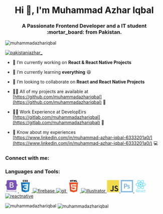<h1 align="center">Hi 👋, I'm Muhammad Azhar Iqbal</h1>
<h3 align="center">A Passionate Frontend Developer and a IT student :mortar_board: from Pakistan.</h3>

<p align="left"> <img src="https://komarev.com/ghpvc/?username=muhammadazhariqbal&label=Profile%20views&color=0e75b6&style=flat" alt="muhammadazhariqbal" /> </p>

<p align="left"> <a href="https://twitter.com/pakistaniazhar_" target="blank"><img src="https://img.shields.io/twitter/follow/pakistaniazhar_?logo=twitter&style=for-the-badge" alt="pakistaniazhar_" /></a> </p>

- 🔭 I’m currently working on **React & React Native Projects**

- 🌱 I’m currently learning **everything** :laughing: 

- 👯 I’m looking to collaborate on **React and React Native Projects** 

- 👨‍💻 All of my projects are available at [https://github.com/muhammadazhariqbal](https://github.com/muhammadazhariqbal) :star2:
- 👨‍💻 Work Experience at DevelopEirs [https://gitlab.com/muhammadazhariqbal](https://gitlab.com/muhammadazhariqbal) :star2:

<!-- - 📫 How to reach me **muhammad1azhar2@gmail.com** :smiley: -->

- 📄 Know about my experiences [https://www.linkedin.com/in/muhammad-azhar-iqbal-6333201a0/](https://www.linkedin.com/in/muhammad-azhar-iqbal-6333201a0/) :computer:

<h3 align="left">Connect with me:</h3>
<p align="left">

</p>

<h3 align="left">Languages and Tools:</h3>
<p align="left"> <a href="https://getbootstrap.com" target="_blank"> <img src="https://raw.githubusercontent.com/devicons/devicon/master/icons/bootstrap/bootstrap-plain-wordmark.svg" alt="bootstrap" width="40" height="40"/> </a> <a href="https://www.w3schools.com/css/" target="_blank"> <img src="https://raw.githubusercontent.com/devicons/devicon/master/icons/css3/css3-original-wordmark.svg" alt="css3" width="40" height="40"/> </a> <a href="https://firebase.google.com/" target="_blank"> <img src="https://www.vectorlogo.zone/logos/firebase/firebase-icon.svg" alt="firebase" width="40" height="40"/> </a> <a href="https://git-scm.com/" target="_blank"> <img src="https://www.vectorlogo.zone/logos/git-scm/git-scm-icon.svg" alt="git" width="40" height="40"/> </a> <a href="https://www.w3.org/html/" target="_blank"> <img src="https://raw.githubusercontent.com/devicons/devicon/master/icons/html5/html5-original-wordmark.svg" alt="html5" width="40" height="40"/> </a> <a href="https://www.adobe.com/in/products/illustrator.html" target="_blank"> <img src="https://www.vectorlogo.zone/logos/adobe_illustrator/adobe_illustrator-icon.svg" alt="illustrator" width="40" height="40"/> </a> <a href="https://developer.mozilla.org/en-US/docs/Web/JavaScript" target="_blank"> <img src="https://raw.githubusercontent.com/devicons/devicon/master/icons/javascript/javascript-original.svg" alt="javascript" width="40" height="40"/> </a> <a href="https://www.photoshop.com/en" target="_blank"> <img src="https://raw.githubusercontent.com/devicons/devicon/master/icons/photoshop/photoshop-line.svg" alt="photoshop" width="40" height="40"/> </a> <a href="https://reactjs.org/" target="_blank"> <img src="https://raw.githubusercontent.com/devicons/devicon/master/icons/react/react-original-wordmark.svg" alt="react" width="40" height="40"/> </a> <a href="https://reactnative.dev/" target="_blank"> <img src="https://reactnative.dev/img/header_logo.svg" alt="reactnative" width="40" height="40"/> </a> </p>

<p><img align="left" src="https://github-readme-stats.vercel.app/api/top-langs?username=muhammadazhariqbal&show_icons=true&locale=en&layout=compact" alt="muhammadazhariqbal" /></p>

<p>&nbsp;<img align="center" src="https://github-readme-stats.vercel.app/api?username=muhammadazhariqbal&show_icons=true&locale=en" alt="muhammadazhariqbal" /></p>
